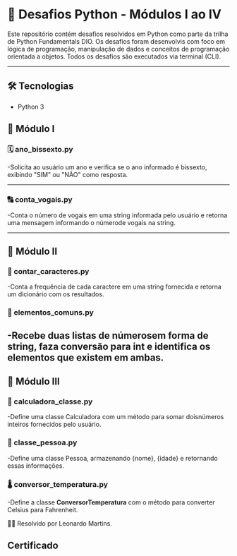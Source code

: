 # 🐍 Desafios Python - Módulos I ao IV

Este repositório contém desafios resolvidos em Python como parte da trilha de Python Fundamentals DIO. Os desafios foram desenvolvis com foco em lógica de programação, manipulação de dados e conceitos de programação orientada a objetos. Todos os desafios são executados via terminal (CLI).

---
## 🛠 Tecnologias
- Python 3

## 📘 Módulo I

### 🗓️ ano_bissexto.py
-Solicita ao usuário um ano e verifica se o ano informado é bissexto, exibindo "SIM" ou "NÃO" como resposta. 

---

### 🔠 conta_vogais.py
-Conta o número de vogais em uma string informada pelo usuário e retorna uma mensagem informando o númerode vogais na string.

---

## 📗 Módulo II

### 🔡 contar_caracteres.py
-Conta a frequência de cada caractere em uma string fornecida e retorna um dicionário com  os resultados.
 
 ### 🔁 elementos_comuns.py
 -Recebe duas listas de númerosem forma de string, faza conversão para int e identifica os elementos que existem em ambas. 
---

## 📙 Módulo III

### 🧮 calculadora_classe.py
-Define uma classe Calculadora com um método para somar doisnúmeros inteiros fornecidos pelo usuário. 

### 👤 classe_pessoa.py
-Define uma classe Pessoa, armazenando {nome}, {idade} e retornando essas informações.

### 🌡️ conversor_temperatura.py
-Define a classe **ConversorTemperatura** com o método para converter Celsius para Fahrenheit. 
 

 👨‍💻 Resolvido por Leonardo Martins.

 ## Certificado

 